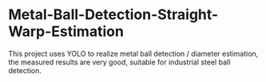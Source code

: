# Metal-Ball-Detection-Straight-Warp-Estimation
This project uses YOLO to realize metal ball detection / diameter estimation, the measured results are very good, suitable for industrial steel ball detection.
